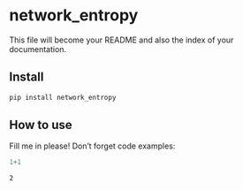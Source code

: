 network_entropy
================

<!-- WARNING: THIS FILE WAS AUTOGENERATED! DO NOT EDIT! -->

This file will become your README and also the index of your
documentation.

## Install

``` sh
pip install network_entropy
```

## How to use

Fill me in please! Don’t forget code examples:

``` python
1+1
```

    2

